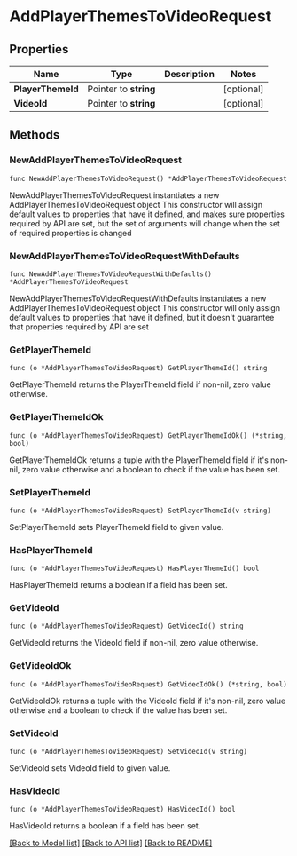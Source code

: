 # AddPlayerThemesToVideoRequest

## Properties

Name | Type | Description | Notes
------------ | ------------- | ------------- | -------------
**PlayerThemeId** | Pointer to **string** |  | [optional] 
**VideoId** | Pointer to **string** |  | [optional] 

## Methods

### NewAddPlayerThemesToVideoRequest

`func NewAddPlayerThemesToVideoRequest() *AddPlayerThemesToVideoRequest`

NewAddPlayerThemesToVideoRequest instantiates a new AddPlayerThemesToVideoRequest object
This constructor will assign default values to properties that have it defined,
and makes sure properties required by API are set, but the set of arguments
will change when the set of required properties is changed

### NewAddPlayerThemesToVideoRequestWithDefaults

`func NewAddPlayerThemesToVideoRequestWithDefaults() *AddPlayerThemesToVideoRequest`

NewAddPlayerThemesToVideoRequestWithDefaults instantiates a new AddPlayerThemesToVideoRequest object
This constructor will only assign default values to properties that have it defined,
but it doesn't guarantee that properties required by API are set

### GetPlayerThemeId

`func (o *AddPlayerThemesToVideoRequest) GetPlayerThemeId() string`

GetPlayerThemeId returns the PlayerThemeId field if non-nil, zero value otherwise.

### GetPlayerThemeIdOk

`func (o *AddPlayerThemesToVideoRequest) GetPlayerThemeIdOk() (*string, bool)`

GetPlayerThemeIdOk returns a tuple with the PlayerThemeId field if it's non-nil, zero value otherwise
and a boolean to check if the value has been set.

### SetPlayerThemeId

`func (o *AddPlayerThemesToVideoRequest) SetPlayerThemeId(v string)`

SetPlayerThemeId sets PlayerThemeId field to given value.

### HasPlayerThemeId

`func (o *AddPlayerThemesToVideoRequest) HasPlayerThemeId() bool`

HasPlayerThemeId returns a boolean if a field has been set.

### GetVideoId

`func (o *AddPlayerThemesToVideoRequest) GetVideoId() string`

GetVideoId returns the VideoId field if non-nil, zero value otherwise.

### GetVideoIdOk

`func (o *AddPlayerThemesToVideoRequest) GetVideoIdOk() (*string, bool)`

GetVideoIdOk returns a tuple with the VideoId field if it's non-nil, zero value otherwise
and a boolean to check if the value has been set.

### SetVideoId

`func (o *AddPlayerThemesToVideoRequest) SetVideoId(v string)`

SetVideoId sets VideoId field to given value.

### HasVideoId

`func (o *AddPlayerThemesToVideoRequest) HasVideoId() bool`

HasVideoId returns a boolean if a field has been set.


[[Back to Model list]](../README.md#documentation-for-models) [[Back to API list]](../README.md#documentation-for-api-endpoints) [[Back to README]](../README.md)


